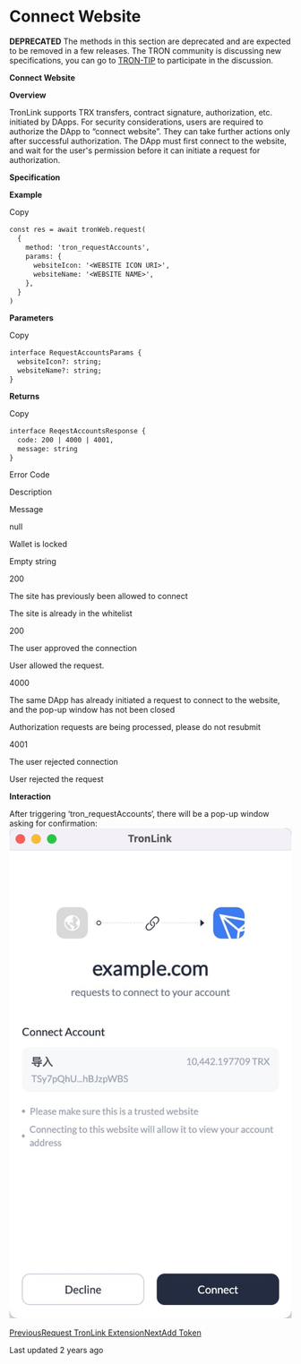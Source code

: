 # Connect Website

**DEPRECATED** The methods in this section are deprecated and are expected to be removed in a few releases. The TRON community is discussing new specifications, you can go to [TRON-TIP](https://github.com/tronprotocol/tips/issues/463) to participate in the discussion.

**Connect Website**

**Overview**

TronLink supports TRX transfers, contract signature, authorization, etc. initiated by DApps. For security considerations, users are required to authorize the DApp to “connect website”. They can take further actions only after successful authorization. The DApp must first connect to the website, and wait for the user's permission before it can initiate a request for authorization.

**Specification**

**Example**

Copy
    
    
    const res = await tronWeb.request(
      {
        method: 'tron_requestAccounts',
        params: {
          websiteIcon: '<WEBSITE ICON URI>',
          websiteName: '<WEBSITE NAME>',
        },
      }
    )

**Parameters**

Copy
    
    
    interface RequestAccountsParams {
      websiteIcon?: string;
      websiteName?: string;
    }

**Returns**

Copy
    
    
    interface ReqestAccountsResponse {
      code: 200 | 4000 | 4001,
      message: string
    }

Error Code

Description

Message

null

Wallet is locked

Empty string

200

The site has previously been allowed to connect

The site is already in the whitelist

200

The user approved the connection

User allowed the request.

4000

The same DApp has already initiated a request to connect to the website, and the pop-up window has not been closed

Authorization requests are being processed, please do not resubmit

4001

The user rejected connection

User rejected the request

**Interaction**

After triggering ‘tron_requestAccounts‘, there will be a pop-up window asking for confirmation: ![image](images/tronlink-wallet-extension_request-tronlink-extension_connect-website_img_0.jpg)

[PreviousRequest TronLink Extension](/tronlink-wallet-extension/request-tronlink-extension)[NextAdd Token](/tronlink-wallet-extension/request-tronlink-extension/add-token)

Last updated 2 years ago
